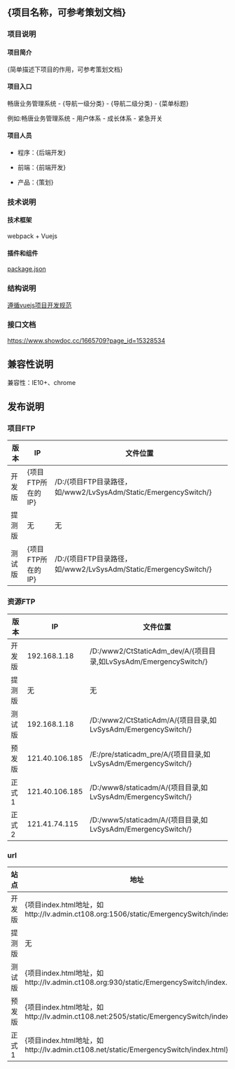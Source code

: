 ## {项目名称，可参考策划文档}

### 项目说明

#### 项目简介

{简单描述下项目的作用，可参考策划文档}

#### 项目入口

畅唐业务管理系统 - {导航一级分类} - {导航二级分类} - {菜单标题}

例如:畅唐业务管理系统 - 用户体系 - 成长体系 - 紧急开关

#### 项目人员

* 程序：{后端开发}

* 前端：{前端开发}

* 产品：{策划}

### 技术说明

#### 技术框架

webpack + Vuejs

#### 插件和组件

[package.json]({该项目master分支中的package.json文件链接})

### 结构说明

[遵循vuejs项目开发规范]()

### 接口文档

https://www.showdoc.cc/1665709?page_id=15328534

## 兼容性说明

兼容性：IE10+、chrome

## 发布说明

### 项目FTP

版本 | IP | 文件位置
--- | --- | ---
开发版 | {项目FTP所在的IP} | /D:/{项目FTP目录路径，如/www2/LvSysAdm/Static/EmergencySwitch/}
提测版 |   无 |  无
测试版 |  {项目FTP所在的IP} | /D:/{项目FTP目录路径，如/www2/LvSysAdm/Static/EmergencySwitch/}

### 资源FTP

版本 |   IP | 文件位置
--- | --- | ---
开发版 | 192.168.1.18 | /D:/www2/CtStaticAdm_dev/A/{项目目录,如LvSysAdm/EmergencySwitch/}
提测版 |   无 |    无
测试版 |   192.168.1.18 | /D:/www2/CtStaticAdm/A/{项目目录,如LvSysAdm/EmergencySwitch/}
预发版 | 121.40.106.185 | /E:/pre/staticadm_pre/A/{项目目录,如LvSysAdm/EmergencySwitch/}
正式1 |  121.40.106.185 | /D:/www8/staticadm/A/{项目目录,如LvSysAdm/EmergencySwitch/}
正式2 |  121.41.74.115 |  /D:/www5/staticadm/A/{项目目录,如LvSysAdm/EmergencySwitch/}

### url

站点 | 地址
--- | ---
开发版 | {项目index.html地址，如http://lv.admin.ct108.org:1506/static/EmergencySwitch/index.html}
提测版 |   无
测试版 | {项目index.html地址，如http://lv.admin.ct108.org:930/static/EmergencySwitch/index.html}
预发版 | {项目index.html地址，如http://lv.admin.ct108.net:2505/static/EmergencySwitch/index.html}
正式1 | {项目index.html地址，如http://lv.admin.ct108.net/static/EmergencySwitch/index.html}